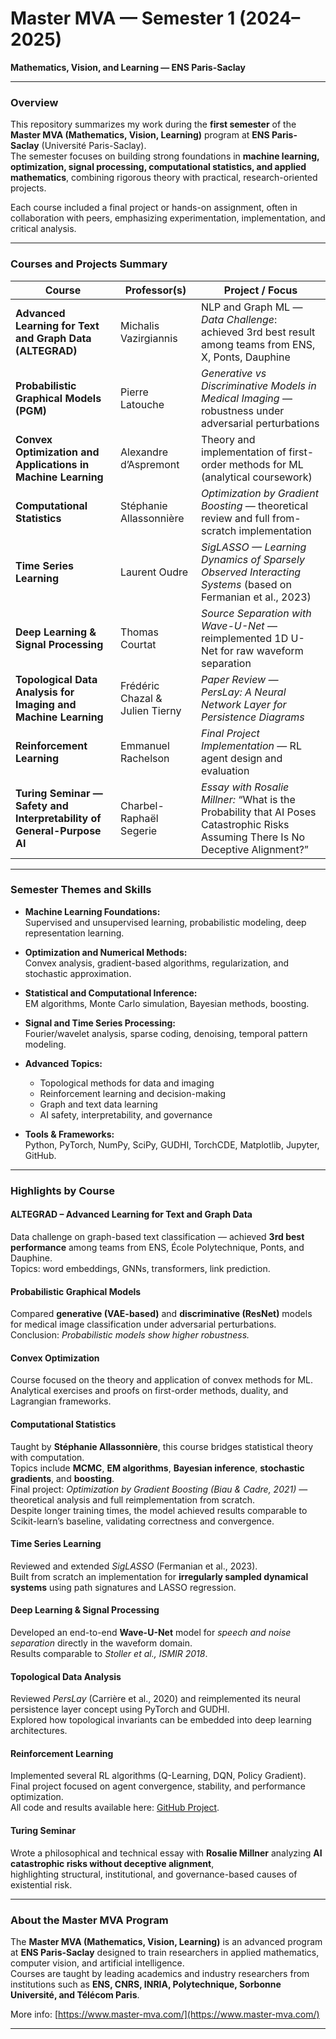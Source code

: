 # Master MVA — Semester 1 (2024–2025)  
**Mathematics, Vision, and Learning — ENS Paris-Saclay**

---

### Overview

This repository summarizes my work during the **first semester** of the **Master MVA (Mathematics, Vision, Learning)** program at **ENS Paris-Saclay** (Université Paris-Saclay).  
The semester focuses on building strong foundations in **machine learning, optimization, signal processing, computational statistics, and applied mathematics**, combining rigorous theory with practical, research-oriented projects.

Each course included a final project or hands-on assignment, often in collaboration with peers, emphasizing experimentation, implementation, and critical analysis.

---

### Courses and Projects Summary

| Course | Professor(s) | Project / Focus |
|--------|---------------|-----------------|
| **Advanced Learning for Text and Graph Data (ALTEGRAD)** | Michalis Vazirgiannis | NLP and Graph ML — *Data Challenge*: achieved 3rd best result among teams from ENS, X, Ponts, Dauphine |
| **Probabilistic Graphical Models (PGM)** | Pierre Latouche | *Generative vs Discriminative Models in Medical Imaging* — robustness under adversarial perturbations |
| **Convex Optimization and Applications in Machine Learning** | Alexandre d’Aspremont | Theory and implementation of first-order methods for ML (analytical coursework) |
| **Computational Statistics** | Stéphanie Allassonnière | *Optimization by Gradient Boosting* — theoretical review and full from-scratch implementation |
| **Time Series Learning** | Laurent Oudre | *SigLASSO — Learning Dynamics of Sparsely Observed Interacting Systems* (based on Fermanian et al., 2023) |
| **Deep Learning & Signal Processing** | Thomas Courtat | *Source Separation with Wave-U-Net* — reimplemented 1D U-Net for raw waveform separation |
| **Topological Data Analysis for Imaging and Machine Learning** | Frédéric Chazal & Julien Tierny | *Paper Review — PersLay: A Neural Network Layer for Persistence Diagrams* |
| **Reinforcement Learning** | Emmanuel Rachelson | *Final Project Implementation* — RL agent design and evaluation 
| **Turing Seminar — Safety and Interpretability of General-Purpose AI** | Charbel-Raphaël Segerie | *Essay with Rosalie Millner:* “What is the Probability that AI Poses Catastrophic Risks Assuming There Is No Deceptive Alignment?” |

---

### Semester Themes and Skills

- **Machine Learning Foundations:**  
  Supervised and unsupervised learning, probabilistic modeling, deep representation learning.  

- **Optimization and Numerical Methods:**  
  Convex analysis, gradient-based algorithms, regularization, and stochastic approximation.  

- **Statistical and Computational Inference:**  
  EM algorithms, Monte Carlo simulation, Bayesian methods, boosting.  

- **Signal and Time Series Processing:**  
  Fourier/wavelet analysis, sparse coding, denoising, temporal pattern modeling.  

- **Advanced Topics:**  
  - Topological methods for data and imaging  
  - Reinforcement learning and decision-making  
  - Graph and text data learning  
  - AI safety, interpretability, and governance  

- **Tools & Frameworks:**  
  Python, PyTorch, NumPy, SciPy, GUDHI, TorchCDE, Matplotlib, Jupyter, GitHub.

---

### Highlights by Course

#### **ALTEGRAD – Advanced Learning for Text and Graph Data**
Data challenge on graph-based text classification — achieved **3rd best performance** among teams from ENS, École Polytechnique, Ponts, and Dauphine.  
Topics: word embeddings, GNNs, transformers, link prediction.

#### **Probabilistic Graphical Models**
Compared **generative (VAE-based)** and **discriminative (ResNet)** models for medical image classification under adversarial perturbations.  
Conclusion: *Probabilistic models show higher robustness.*

#### **Convex Optimization**
Course focused on the theory and application of convex methods for ML.  
Analytical exercises and proofs on first-order methods, duality, and Lagrangian frameworks.

#### **Computational Statistics**
Taught by **Stéphanie Allassonnière**, this course bridges statistical theory with computation.  
Topics include **MCMC**, **EM algorithms**, **Bayesian inference**, **stochastic gradients**, and **boosting**.  
Final project: *Optimization by Gradient Boosting (Biau & Cadre, 2021)* — theoretical analysis and full reimplementation from scratch.  
Despite longer training times, the model achieved results comparable to Scikit-learn’s baseline, validating correctness and convergence.

#### **Time Series Learning**
Reviewed and extended *SigLASSO* (Fermanian et al., 2023).  
Built from scratch an implementation for **irregularly sampled dynamical systems** using path signatures and LASSO regression.

#### **Deep Learning & Signal Processing**
Developed an end-to-end **Wave-U-Net** model for *speech and noise separation* directly in the waveform domain.  
Results comparable to *Stoller et al., ISMIR 2018*.

#### **Topological Data Analysis**
Reviewed *PersLay* (Carrière et al., 2020) and reimplemented its neural persistence layer concept using PyTorch and GUDHI.  
Explored how topological invariants can be embedded into deep learning architectures.

#### **Reinforcement Learning**
Implemented several RL algorithms (Q-Learning, DQN, Policy Gradient).  
Final project focused on agent convergence, stability, and performance optimization.  
All code and results available here: [GitHub Project](https://github.com/RL-MVA-2024-2025/assignment-Litr0ck).

#### **Turing Seminar**
Wrote a philosophical and technical essay with **Rosalie Millner** analyzing **AI catastrophic risks without deceptive alignment**,  
highlighting structural, institutional, and governance-based causes of existential risk.

---

### About the Master MVA Program

The **Master MVA (Mathematics, Vision, Learning)** is an advanced program at **ENS Paris-Saclay** designed to train researchers in applied mathematics, computer vision, and artificial intelligence.  
Courses are taught by leading academics and industry researchers from institutions such as **ENS, CNRS, INRIA, Polytechnique, Sorbonne Université, and Télécom Paris**.  

More info: [https://www.master-mva.com/](https://www.master-mva.com/)

---


